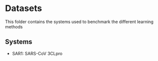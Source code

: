 # Datasets
This folder contains the systems used to benchmark the different learning methods

## Systems
- SAR1: SARS-CoV 3CLpro  
